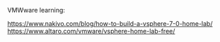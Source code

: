 VMWware learning:

https://www.nakivo.com/blog/how-to-build-a-vsphere-7-0-home-lab/
https://www.altaro.com/vmware/vsphere-home-lab-free/